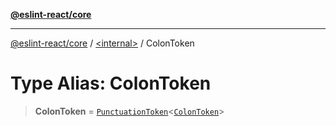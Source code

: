 [**@eslint-react/core**](../../README.md)

***

[@eslint-react/core](../../README.md) / [\<internal\>](../README.md) / ColonToken

# Type Alias: ColonToken

> **ColonToken** = [`PunctuationToken`](../interfaces/PunctuationToken.md)\<[`ColonToken`](../enumerations/SyntaxKind.md#colontoken)\>
